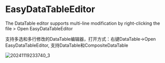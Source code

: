 # EasyDataTableEditor

The DataTable editor supports multi-line modification by right-clicking the file > Open EasyDataTableEditor

支持多选和多行修改的DataTable编辑器，打开方式：右键DataTable->Open EasyDataTableEditor,
支持DataTable和CompositeDataTable

![20241119233740_3](https://github.com/user-attachments/assets/5fa13883-8c59-4107-828b-c76496faf5d8)
